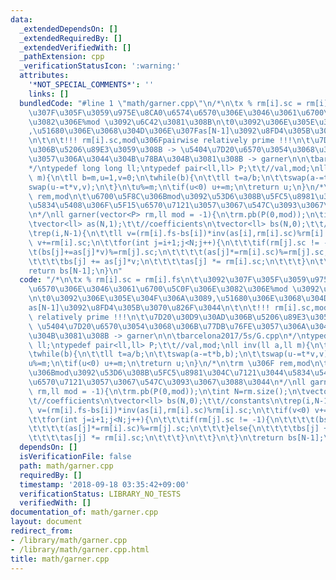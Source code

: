 ```yaml
---
data:
  _extendedDependsOn: []
  _extendedRequiredBy: []
  _extendedVerifiedWith: []
  _pathExtension: cpp
  _verificationStatusIcon: ':warning:'
  attributes:
    '*NOT_SPECIAL_COMMENTS*': ''
    links: []
  bundledCode: "#line 1 \"math/garner.cpp\"\n/*\n\tx % rm[i].sc = rm[i].fs\n\t\u3092\
    \u307F\u305F\u3059\u975E\u8CA0\u6574\u6570\u306E\u3046\u3061\u6700\u5C0F\u306E\
    \u3082\u306E%mod \u3092\u6C42\u3081\u308B\n\t0\u3092\u306E\u305E\u304F\u306A\u3089\
    ,\u51680\u306E\u3068\u304D\u306E\u307Fas[N-1]\u3092\u8FD4\u305B\u3070\u826F\u3044\
    \n\t\n\t!!! rm[i].sc,mod\u306Fpairwise relatively prime !!!\n\t\u7D20\u30D9\u30AD\
    \u306B\u5206\u89E3\u3059\u308B -> \u5404\u7D20\u6570\u3054\u3068\u306B\u77DB\u76FE\
    \u3057\u306A\u3044\u304B\u78BA\u304B\u3081\u308B -> garner\n\n\tbarcelona2017/5s/G.cpp\n\
    */\ntypedef long long ll;\ntypedef pair<ll,ll> P;\t\t//val,mod;\nll inv(ll a,ll\
    \ m){\n\tll b=m,u=1,v=0;\n\twhile(b){\n\t\tll t=a/b;\n\t\tswap(a-=t*b,b);\n\t\t\
    swap(u-=t*v,v);\n\t}\n\tu%=m;\n\tif(u<0) u+=m;\n\treturn u;\n}\n/*\n\trm \u306F\
    \ rem,mod\n\t\u6700\u5F8C\u306Bmod\u3092\u53D6\u308B\u5FC5\u8981\u304C\u7121\u3044\
    \u5834\u5408\u306F\u5F15\u6570\u7121\u3057\u3067\u547C\u3093\u3067\u3088\u3044\
    \n*/\nll garner(vector<P> rm,ll mod = -1){\n\trm.pb(P(0,mod));\n\tint N=rm.size();\n\
    \tvector<ll> as(N,1);\t\t//coefficients\n\tvector<ll> bs(N,0);\t\t//constants\n\
    \trep(i,N-1){\n\t\tll v=(rm[i].fs-bs[i])*inv(as[i],rm[i].sc)%rm[i].sc;\n\t\tif(v<0)\
    \ v+=rm[i].sc;\n\t\tfor(int j=i+1;j<N;j++){\n\t\t\tif(rm[j].sc != -1){\n\t\t\t\
    \t(bs[j]+=as[j]*v)%=rm[j].sc;\n\t\t\t\t(as[j]*=rm[i].sc)%=rm[j].sc;\n\t\t\t}else{\n\
    \t\t\t\tbs[j] += as[j]*v;\n\t\t\t\tas[j] *= rm[i].sc;\n\t\t\t}\n\t\t}\n\t}\n\t\
    return bs[N-1];\n}\n"
  code: "/*\n\tx % rm[i].sc = rm[i].fs\n\t\u3092\u307F\u305F\u3059\u975E\u8CA0\u6574\
    \u6570\u306E\u3046\u3061\u6700\u5C0F\u306E\u3082\u306E%mod \u3092\u6C42\u3081\u308B\
    \n\t0\u3092\u306E\u305E\u304F\u306A\u3089,\u51680\u306E\u3068\u304D\u306E\u307F\
    as[N-1]\u3092\u8FD4\u305B\u3070\u826F\u3044\n\t\n\t!!! rm[i].sc,mod\u306Fpairwise\
    \ relatively prime !!!\n\t\u7D20\u30D9\u30AD\u306B\u5206\u89E3\u3059\u308B ->\
    \ \u5404\u7D20\u6570\u3054\u3068\u306B\u77DB\u76FE\u3057\u306A\u3044\u304B\u78BA\
    \u304B\u3081\u308B -> garner\n\n\tbarcelona2017/5s/G.cpp\n*/\ntypedef long long\
    \ ll;\ntypedef pair<ll,ll> P;\t\t//val,mod;\nll inv(ll a,ll m){\n\tll b=m,u=1,v=0;\n\
    \twhile(b){\n\t\tll t=a/b;\n\t\tswap(a-=t*b,b);\n\t\tswap(u-=t*v,v);\n\t}\n\t\
    u%=m;\n\tif(u<0) u+=m;\n\treturn u;\n}\n/*\n\trm \u306F rem,mod\n\t\u6700\u5F8C\
    \u306Bmod\u3092\u53D6\u308B\u5FC5\u8981\u304C\u7121\u3044\u5834\u5408\u306F\u5F15\
    \u6570\u7121\u3057\u3067\u547C\u3093\u3067\u3088\u3044\n*/\nll garner(vector<P>\
    \ rm,ll mod = -1){\n\trm.pb(P(0,mod));\n\tint N=rm.size();\n\tvector<ll> as(N,1);\t\
    \t//coefficients\n\tvector<ll> bs(N,0);\t\t//constants\n\trep(i,N-1){\n\t\tll\
    \ v=(rm[i].fs-bs[i])*inv(as[i],rm[i].sc)%rm[i].sc;\n\t\tif(v<0) v+=rm[i].sc;\n\
    \t\tfor(int j=i+1;j<N;j++){\n\t\t\tif(rm[j].sc != -1){\n\t\t\t\t(bs[j]+=as[j]*v)%=rm[j].sc;\n\
    \t\t\t\t(as[j]*=rm[i].sc)%=rm[j].sc;\n\t\t\t}else{\n\t\t\t\tbs[j] += as[j]*v;\n\
    \t\t\t\tas[j] *= rm[i].sc;\n\t\t\t}\n\t\t}\n\t}\n\treturn bs[N-1];\n}\n"
  dependsOn: []
  isVerificationFile: false
  path: math/garner.cpp
  requiredBy: []
  timestamp: '2018-09-18 03:35:42+09:00'
  verificationStatus: LIBRARY_NO_TESTS
  verifiedWith: []
documentation_of: math/garner.cpp
layout: document
redirect_from:
- /library/math/garner.cpp
- /library/math/garner.cpp.html
title: math/garner.cpp
---
```

